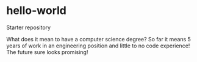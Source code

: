 # hello-world
Starter repository

What does it mean to have a computer science degree? So far it means 5 years of work in an engineering position and little to no code experience! The future sure looks promising!
